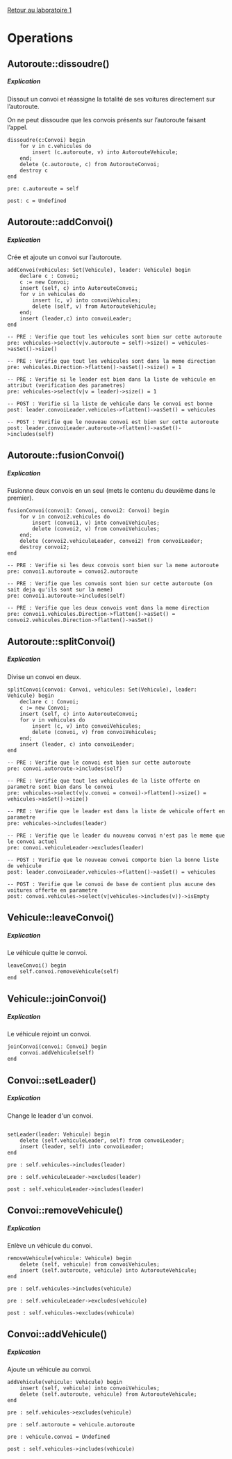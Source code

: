 [Retour au laboratoire 1](../TP1/)

# Operations

## Autoroute::dissoudre()

##### Explication

Dissout un convoi et réassigne la totalité de ses voitures directement sur l’autoroute.

On ne peut dissoudre que les convois présents sur l’autoroute faisant l’appel.

```
dissoudre(c:Convoi) begin
    for v in c.vehicules do
        insert (c.autoroute, v) into AutorouteVehicule;
    end;
    delete (c.autoroute, c) from AutorouteConvoi;
    destroy c
end
 
pre: c.autoroute = self
 
post: c = Undefined
```

## Autoroute::addConvoi()

##### Explication

Crée et ajoute un convoi sur l’autoroute.

```
addConvoi(vehicules: Set(Vehicule), leader: Vehicule) begin
    declare c : Convoi;
    c := new Convoi;
    insert (self, c) into AutorouteConvoi;
    for v in vehicules do
        insert (c, v) into convoiVehicules;
        delete (self, v) from AutorouteVehicule;
    end;
    insert (leader,c) into convoiLeader;
end
 
-- PRE : Verifie que tout les vehicules sont bien sur cette autoroute
pre: vehicules->select(v|v.autoroute = self)->size() = vehicules->asSet()->size()
 
-- PRE : Verifie que tout les vehicules sont dans la meme direction
pre: vehicules.Direction->flatten()->asSet()->size() = 1
 
-- PRE : Verifie si le leader est bien dans la liste de vehicule en attribut (verification des parametres)
pre: vehicules->select(v|v = leader)->size() = 1
 
-- POST : Verifie si la liste de vehicule dans le convoi est bonne
post: leader.convoiLeader.vehicules->flatten()->asSet() = vehicules
 
-- POST : Verifie que le nouveau convoi est bien sur cette autoroute
post: leader.convoiLeader.autoroute->flatten()->asSet()->includes(self)
```

## Autoroute::fusionConvoi()

##### Explication

Fusionne deux convois en un seul (mets le contenu du deuxième dans le premier).

```
fusionConvoi(convoi1: Convoi, convoi2: Convoi) begin
    for v in convoi2.vehicules do
        insert (convoi1, v) into convoiVehicules;
        delete (convoi2, v) from convoiVehicules;
    end;
    delete (convoi2.vehiculeLeader, convoi2) from convoiLeader;
    destroy convoi2;
end
 
-- PRE : Verifie si les deux convois sont bien sur la meme autoroute
pre: convoi1.autoroute = convoi2.autoroute
 
-- PRE : Verifie que les convois sont bien sur cette autoroute (on sait deja qu'ils sont sur la meme)
pre: convoi1.autoroute->includes(self)
 
-- PRE : Verifie que les deux convois vont dans la meme direction
pre: convoi1.vehicules.Direction->flatten()->asSet() = convoi2.vehicules.Direction->flatten()->asSet()
```

## Autoroute::splitConvoi()

##### Explication

Divise un convoi en deux.
```
splitConvoi(convoi: Convoi, vehicules: Set(Vehicule), leader: Vehicule) begin
    declare c : Convoi;
    c := new Convoi;
    insert (self, c) into AutorouteConvoi;
    for v in vehicules do
        insert (c, v) into convoiVehicules;
        delete (convoi, v) from convoiVehicules;
    end;
    insert (leader, c) into convoiLeader;
end
 
-- PRE : Verifie que le convoi est bien sur cette autoroute
pre: convoi.autoroute->includes(self)
 
-- PRE : Verifie que tout les vehicules de la liste offerte en parametre sont bien dans le convoi
pre: vehicules->select(v|v.convoi = convoi)->flatten()->size() = vehicules->asSet()->size()
 
-- PRE : Verifie que le leader est dans la liste de vehicule offert en parametre
pre: vehicules->includes(leader)
 
-- PRE : Verifie que le leader du nouveau convoi n'est pas le meme que le convoi actuel
pre: convoi.vehiculeLeader->excludes(leader)
 
-- POST : Verifie que le nouveau convoi comporte bien la bonne liste de vehicule
post: leader.convoiLeader.vehicules->flatten()->asSet() = vehicules
 
-- POST : Verifie que le convoi de base de contient plus aucune des voitures offerte en parametre
post: convoi.vehicules->select(v|vehicules->includes(v))->isEmpty
```

## Vehicule::leaveConvoi()

##### Explication

Le véhicule quitte le convoi.

```
leaveConvoi() begin
    self.convoi.removeVehicule(self)
end
```

## Vehicule::joinConvoi()

##### Explication

Le véhicule rejoint un convoi.

```
joinConvoi(convoi: Convoi) begin
    convoi.addVehicule(self)
end
```

## Convoi::setLeader()

##### Explication

Change le leader d'un convoi.

```

setLeader(leader: Vehicule) begin
    delete (self.vehiculeLeader, self) from convoiLeader;
    insert (leader, self) into convoiLeader;
end
 
pre : self.vehicules->includes(leader)
 
pre : self.vehiculeLeader->excludes(leader)
 
post : self.vehiculeLeader->includes(leader)
```

## Convoi::removeVehicule()

##### Explication

Enlève un véhicule du convoi.

```
removeVehicule(vehicule: Vehicule) begin
    delete (self, vehicule) from convoiVehicules;
    insert (self.autoroute, vehicule) into AutorouteVehicule;
end
 
pre : self.vehicules->includes(vehicule)
 
pre : self.vehiculeLeader->excludes(vehicule)
 
post : self.vehicules->excludes(vehicule)
```

## Convoi::addVehicule()

##### Explication

Ajoute un véhicule au convoi.

```
addVehicule(vehicule: Vehicule) begin
    insert (self, vehicule) into convoiVehicules;
    delete (self.autoroute, vehicule) from AutorouteVehicule;
end
 
pre : self.vehicules->excludes(vehicule)
 
pre : self.autoroute = vehicule.autoroute
 
pre : vehicule.convoi = Undefined
 
post : self.vehicules->includes(vehicule)
```